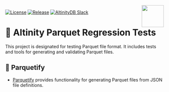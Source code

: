 <img align=right style="width: 5em;" src="https://github.com/user-attachments/assets/1e97270f-7925-4cc2-8791-8d0cc77fe512">

[![License](http://img.shields.io/:license-apache%202.0-brightgreen.svg)](http://www.apache.org/licenses/LICENSE-2.0.html)
[![Release](https://github.com/Altinity/parquet-regression/actions/workflows/release.yml/badge.svg)](https://github.com/Altinity/parquet-regression/actions/workflows/release.yml)
<a href="https://altinity.com/slack">
  <img src="https://img.shields.io/static/v1?logo=slack&logoColor=959DA5&label=Slack&labelColor=333a41&message=join%20conversation&color=3AC358" alt="AltinityDB Slack" />
</a>
# 🔬 Altinity Parquet Regression Tests

This project is designated for testing Parquet file format. It includes tests and tools for generating and validating Parquet files.

## 🧩 Parquetify

* [Parquetify](https://github.com/Altinity/parquet-regression/tree/main/parquetify) provides functionality for generating Parquet files from JSON file definitions.


